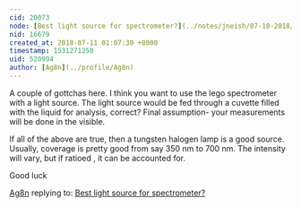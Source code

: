 ```yaml
---
cid: 20073
node: [Best light source for spectrometer?](../notes/jneish/07-10-2018/best-light-source-for-spectrometer)
nid: 16679
created_at: 2018-07-11 01:07:30 +0000
timestamp: 1531271250
uid: 520994
author: [Ag8n](../profile/Ag8n)
---
```


A couple of gottchas here.  I think you want to use the lego spectrometer with a light source.  The light source would be fed through a cuvette filled with the liquid for analysis, correct?  Final assumption- your measurements will be done in the visible.

If all of the above are true, then a tungsten halogen lamp is a good source.  Usually, coverage is pretty good from say 350 nm to 700 nm.  The intensity will vary, but if ratioed , it can be accounted for.

Good luck

[Ag8n](../profile/Ag8n) replying to: [Best light source for spectrometer?](../notes/jneish/07-10-2018/best-light-source-for-spectrometer)

